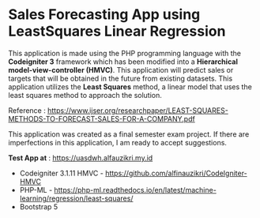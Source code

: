 # Sales Forecasting App using LeastSquares Linear Regression

This application is made using the PHP programming language with the **Codeigniter 3** framework which has been modified into a **Hierarchical model-view-controller (HMVC)**. This application will predict sales or targets that will be obtained in the future from existing datasets. This application utilizes the **Least Squares** method, a linear model that uses the least squares method to approach the solution.

Reference : https://www.ijser.org/researchpaper/LEAST-SQUARES-METHODS-TO-FORECAST-SALES-FOR-A-COMPANY.pdf

This application was created as a final semester exam project. If there are imperfections in this application, I am ready to accept suggestions.

**Test App at** : https://uasdwh.alfauzikri.my.id

- Codeigniter 3.1.11 HMVC - https://github.com/alfinauzikri/CodeIgniter-HMVC
- PHP-ML - https://php-ml.readthedocs.io/en/latest/machine-learning/regression/least-squares/
- Bootstrap 5
